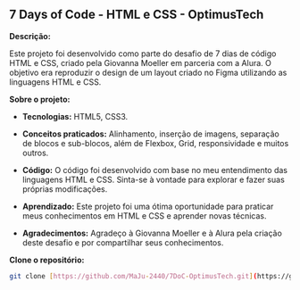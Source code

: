 ## 7 Days of Code - HTML e CSS - OptimusTech

**Descrição:**

Este projeto foi desenvolvido como parte do desafio de 7 dias de código HTML e CSS, criado pela Giovanna Moeller em parceria com a Alura. O objetivo era reproduzir o design de um layout criado no Figma utilizando as linguagens HTML e CSS.

**Sobre o projeto:**

* **Tecnologias:** HTML5, CSS3.
* **Conceitos praticados:** Alinhamento, inserção de imagens, separação de blocos e sub-blocos, além de Flexbox, Grid, responsividade e muitos outros.

* **Código:** O código foi desenvolvido com base no meu entendimento das linguagens HTML e CSS. Sinta-se à vontade para explorar e fazer suas próprias modificações.
* **Aprendizado:** Este projeto foi uma ótima oportunidade para praticar meus conhecimentos em HTML e CSS e aprender novas técnicas.

* **Agradecimentos:** Agradeço à Giovanna Moeller e à Alura pela criação deste desafio e por compartilhar seus conhecimentos.
  
**Clone o repositório:**
   ```bash
   git clone [https://github.com/MaJu-2440/7DoC-OptimusTech.git](https://github.com/seu-usuario/seu-repositorio.git)
